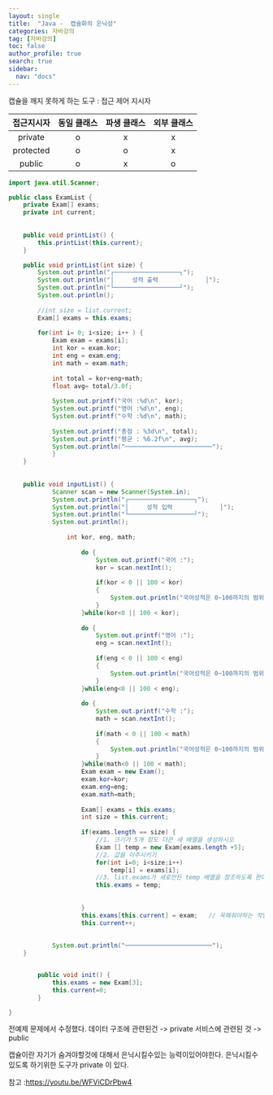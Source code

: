 ```yaml
---
layout: single
title:  "Java -  캡슐화의 은닉성"
categories: 자바강의
tag: [자바강의]
toc: false
author_profile: true
search: true
sidebar:
  nav: "docs"
---
```


캡슐을 깨지 못하게 하는 도구 : 접근 제어 지시자

| 접근지시자 | 동일 클래스 | 파생 클래스 | 외부 클래스 |
| :--------: | :---------: | :---------: | :---------: |
|  private   |      o      |      x      |      x      |
| protected  |      o      |      o      |      x      |
|   public   |      o      |      x      |      o      |


```java
import java.util.Scanner;

public class ExamList {
	private Exam[] exams;
	private int current;
	
	
	public void printList() {
		this.printList(this.current);
	}

	public void printList(int size) {
		System.out.println("┌──────────────────┐");
		System.out.println("│     성적 출력             │");
		System.out.println("└──────────────────┘");
		System.out.println();
			
		//int size = list.current;
		Exam[] exams = this.exams;
			
		for(int i= 0; i<size; i++ ) {
			Exam exam = exams[i];
			int kor = exam.kor;
			int eng = exam.eng;
			int math = exam.math;
				
			int total = kor+eng+math; 
			float avg= total/3.0f;
				
			System.out.printf("국어 :%d\n", kor);
			System.out.printf("영어 :%d\n", eng);
			System.out.printf("수학 :%d\n", math);
			
			System.out.printf("총점 : %3d\n", total);
			System.out.printf("평균 : %6.2f\n", avg);
			System.out.println("────────────────────────");
			}
	}
	
		
	public void inputList() {
			Scanner scan = new Scanner(System.in);
			System.out.println("┌──────────────────┐");
			System.out.println("│     성적 입력             │");
			System.out.println("└──────────────────┘");
			System.out.println();
			
				int kor, eng, math;
				
					do {
						System.out.printf("국어 :");
						kor = scan.nextInt();
						
						if(kor < 0 || 100 < kor)
						{
							System.out.println("국어성적은 0~100까지의 범위만 입력이 가능합니다.");
						}
					}while(kor<0 || 100 < kor);
					
					do {
						System.out.printf("영어 :");
						eng = scan.nextInt();
						
						if(eng < 0 || 100 < eng)
						{
							System.out.println("국어성적은 0~100까지의 범위만 입력이 가능합니다.");
						}
					}while(eng<0 || 100 < eng);
					
					do {
						System.out.printf("수학 :");
						math = scan.nextInt();
						
						if(math < 0 || 100 < math)
						{
							System.out.println("국어성적은 0~100까지의 범위만 입력이 가능합니다.");
						}
					}while(math<0 || 100 < math);
					Exam exam = new Exam();
					exam.kor=kor;
					exam.eng=eng;
					exam.math=math;
					
					Exam[] exams = this.exams;
					int size = this.current;
					
					if(exams.length == size) {
						//1. 크기가 5개 정도 더큰 새 배열을 생성하시오
						Exam [] temp = new Exam[exams.length +5];
						//2. 값을 이주시키기
						for(int i=0; i<size;i++)
							temp[i] = exams[i];
						//3. list.exams가 새로만든 temp 배열을 참조하도록 한다.
						this.exams = temp;
						
						
					}
					this.exams[this.current] = exam;   // 꼭해줘야하는 작업
					this.current++;
		
			
			System.out.println("────────────────────────");
	}


		public void init() {
			this.exams = new Exam[3];
			this.current=0; 
		} 

}
```

전예제 문제에서 수정했다.
데이터 구조에 관련된건 -> private
서비스에 관련된 것 -> public

캡슐이란 자기가 숨겨야할것에 대해서 은닉시킬수있는 능력이있어야한다. 
은닉시킬수있도록 하기위한 도구가 private 이 있다. 



참고 :https://youtu.be/WFViCDrPbw4